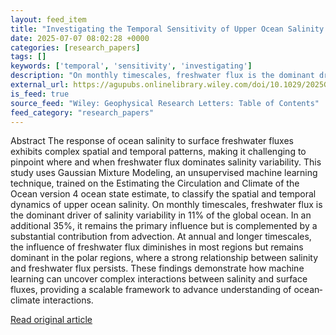 ```yaml
---
layout: feed_item
title: "Investigating the Temporal Sensitivity of Upper Ocean Salinity to Global Water Cycle Changes With Unsupervised Learning"
date: 2025-07-07 08:02:28 +0000
categories: [research_papers]
tags: []
keywords: ['temporal', 'sensitivity', 'investigating']
description: "On monthly timescales, freshwater flux is the dominant driver of salinity variability in 11% of the global ocean"
external_url: https://agupubs.onlinelibrary.wiley.com/doi/10.1029/2025GL115550?af=R
is_feed: true
source_feed: "Wiley: Geophysical Research Letters: Table of Contents"
feed_category: "research_papers"
---
```


Abstract The response of ocean salinity to surface freshwater fluxes exhibits complex spatial and temporal patterns, making it challenging to pinpoint where and when freshwater flux dominates salinity variability. This study uses Gaussian Mixture Modeling, an unsupervised machine learning technique, trained on the Estimating the Circulation and Climate of the Ocean version 4 ocean state estimate, to classify the spatial and temporal dynamics of upper ocean salinity. On monthly timescales, freshwater flux is the dominant driver of salinity variability in 11% of the global ocean. In an additional 35%, it remains the primary influence but is complemented by a substantial contribution from advection. At annual and longer timescales, the influence of freshwater flux diminishes in most regions but remains dominant in the polar regions, where a strong relationship between salinity and freshwater flux persists. These findings demonstrate how machine learning can uncover complex interactions between salinity and surface fluxes, providing a scalable framework to advance understanding of ocean‐climate interactions.

[Read original article](https://agupubs.onlinelibrary.wiley.com/doi/10.1029/2025GL115550?af=R)
